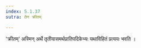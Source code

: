```yaml
---
index: 5.1.37
sutra: तेन क्रीतम्

---
```

'क्रीतम्' अस्मिन् अर्थे तृतीयासमर्थप्रातिपदिकेभ्यः यथाविहितं प्रत्ययः भवति । 